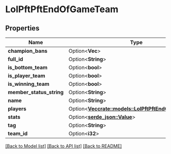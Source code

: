 # LolPftPftEndOfGameTeam

## Properties

Name | Type | Description | Notes
------------ | ------------- | ------------- | -------------
**champion_bans** | Option<**Vec<i32>**> |  | [optional]
**full_id** | Option<**String**> |  | [optional]
**is_bottom_team** | Option<**bool**> |  | [optional]
**is_player_team** | Option<**bool**> |  | [optional]
**is_winning_team** | Option<**bool**> |  | [optional]
**member_status_string** | Option<**String**> |  | [optional]
**name** | Option<**String**> |  | [optional]
**players** | Option<[**Vec<crate::models::LolPftPftEndOfGamePlayer>**](LolPftPFTEndOfGamePlayer.md)> |  | [optional]
**stats** | Option<[**serde_json::Value**](.md)> |  | [optional]
**tag** | Option<**String**> |  | [optional]
**team_id** | Option<**i32**> |  | [optional]

[[Back to Model list]](../README.md#documentation-for-models) [[Back to API list]](../README.md#documentation-for-api-endpoints) [[Back to README]](../README.md)


